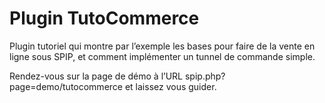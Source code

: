 # Plugin TutoCommerce

Plugin tutoriel qui montre par l’exemple les bases pour faire de la vente en ligne sous SPIP, et comment implémenter un tunnel de commande simple.

Rendez-vous sur la page de démo à l’URL spip.php?page=demo/tutocommerce et laissez vous guider.

